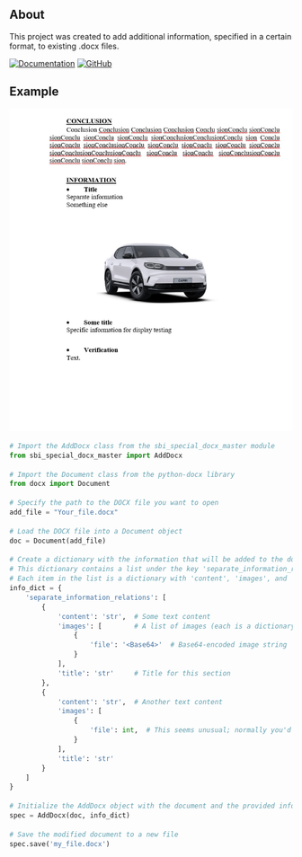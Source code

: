 ## About

This project was created to add additional information, specified in a certain format, to existing .docx files. 

[![Documentation](https://future_link)](https://future_link.com/docs) [![GitHub](https://future_link)](https://future_link.com/example)

## Example

![Example Image](/docs/source/_static/example.jpg) 

```python
# Import the AddDocx class from the sbi_special_docx_master module
from sbi_special_docx_master import AddDocx

# Import the Document class from the python-docx library
from docx import Document

# Specify the path to the DOCX file you want to open
add_file = "Your_file.docx"

# Load the DOCX file into a Document object
doc = Document(add_file)

# Create a dictionary with the information that will be added to the document.
# This dictionary contains a list under the key 'separate_information_relations'.
# Each item in the list is a dictionary with 'content', 'images', and 'title'.
info_dict = {
    'separate_information_relations': [
        {
            'content': 'str',  # Some text content
            'images': [        # A list of images (each is a dictionary)
                {
                    'file': '<Base64>'  # Base64-encoded image string
                }
            ],
            'title': 'str'     # Title for this section
        },
        {
            'content': 'str',  # Another text content
            'images': [
                {
                    'file': int,  # This seems unusual; normally you'd expect a Base64 string here
                }
            ],
            'title': 'str'
        }
    ]
}

# Initialize the AddDocx object with the document and the provided info dictionary
spec = AddDocx(doc, info_dict)

# Save the modified document to a new file
spec.save('my_file.docx')
